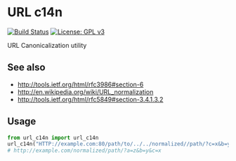 # URL c14n

[![Build Status](https://travis-ci.org/info-labs/python-url-c14n.svg?branch=master)](https://travis-ci.org/info-labs/python-url-c14n)
[![License: GPL v3](https://img.shields.io/badge/License-GPL%20v3-blue.svg)](http://www.gnu.org/licenses/gpl-3.0)

URL Canonicalization utility

## See also

* <http://tools.ietf.org/html/rfc3986#section-6>
* <http://en.wikipedia.org/wiki/URL_normalization>
* <http://tools.ietf.org/html/rfc5849#section-3.4.1.3.2>

## Usage

```python
from url_c14n import url_c14n
url_c14n("HTTP://example.com:80/path/to/../../normalized//path/?c=x&b=y&a=z")
# http://example.com/normalized/path/?a=z&b=y&c=x
```
